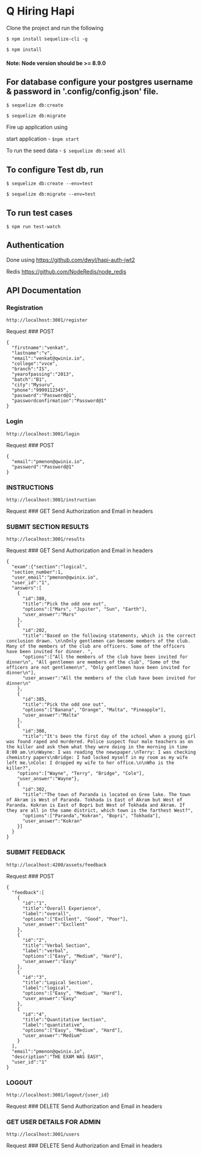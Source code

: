 # Q Hiring Hapi
Clone the project and run the following

`$ npm install sequelize-cli -g`

`$ npm install`

#### Note: Node version should be >= 8.9.0

## For database configure your postgres username & password in '.config/config.json' file.

`$ sequelize db:create`

`$ sequelize db:migrate`

Fire up application using

start application - `$npm start`

To run the seed data - `$ sequelize db:seed all`

## To configure Test db, run 

`$ sequelize db:create --env=test`
 
`$ sequelize db:migrate --env=test`

## To run test cases 

`$ npm run test-watch`

## Authentication

 Done using https://github.com/dwyl/hapi-auth-jwt2
 
 Redis https://github.com/NodeRedis/node_redis

## API Documentation

### Registration

`http://localhost:3001/register`

Request ### POST

```
{
  "firstname":"venkat",
  "lastname":"v",
  "email":"venkat@qwinix.io",
  "college":"vvce",
  "branch":"IS",
  "yearofpassing":"2013",
  "batch":"B1",
  "city":"Mysuru",
  "phone":"9999112345",
  "password":"Password@1",
  "passwordconfirmation":"Password@1"
}
```

### Login

  `http://localhost:3001/login`

  Request ### POST

```
{
  "email":"pmenon@qwinix.io",
  "password":"Password@1"
}
```

### INSTRUCTIONS

  `http://localhost:3001/instruction`

  Request ### GET
  Send Authorization and Email in headers

### SUBMIT SECTION RESULTS

  `http://localhost:3001/results`

  Request ### GET
  Send Authorization and Email in headers

```
{
  "exam":{"section":"logical",
  "section_number":1,
  "user_email":"pmenon@qwinix.io",
  "user_id":"1",
  "answers":[
    {
      "id":380,
      "title":"Pick the odd one out",
      "options":["Mars", "Jupiter", "Sun", "Earth"],
      "user_answer":"Mars"
    },
    {
      "id":202,
      "title":"Based on the following statements, which is the correct conclusion drawn. \n\nOnly gentlemen can become members of the club. Many of the members of the club are officers. Some of the officers have been invited for dinner. ",
      "options":["All the members of the club have been invited for dinner\n", "All gentlemen are members of the club", "Some of the officers are not gentlemen\n", "Only gentlemen have been invited for dinner\n"],
      "user_answer":"All the members of the club have been invited for dinner\n"
    },
    {
      "id":385,
      "title":"Pick the odd one out",
      "options":["Banana", "Orange", "Malta", "Pineapple"],
      "user_answer":"Malta"
    },
    {
      "id":308,
      "title":"It's been the first day of the school when a young girl was found raped and murdered. Police suspect four male teachers as on the killer and ask them what they were doing in the morning in time 8:00 am.\n\nWayne: I was reading the newspaper.\nTerry: I was checking chemistry papers\nBridge: I had locked myself in my room as my wife left me.\nCole: I dropped my wife to her office.\n\nWho is the killer?",
    "options":["Wayne", "Terry", "Bridge", "Cole"],
    "user_answer":"Wayne"},
    {
      "id":302,
      "title":"The town of Paranda is located on Gree lake. The town of Akram is West of Paranda. Tokhada is East of Akram but West of Paranda. Kokran is East of Bopri but West of Tokhada and Akram. If they are all in the same district, which town is the farthest West?",
      "options":["Paranda","Kokran", "Bopri", "Tokhada"],
      "user_answer":"Kokran"
    }]
  }
}
```

### SUBMIT FEEDBACK

`http://localhost:4200/assets/feedback`

Request ### POST

```
{
  "feedback":[
    {
      "id":"1",
      "title":"Overall Experience",
      "label":"overall",
      "options":["Excllent", "Good", "Poor"],
      "user_answer":"Excllent"
    },
    {
      "id":"2",
      "title":"Verbal Section",
      "label":"verbal",
      "options":["Easy", "Medium", "Hard"],
      "user_answer":"Easy"
    },
    {
      "id":"3",
      "title":"Logical Section",
      "label":"logical",
      "options":["Easy", "Medium", "Hard"],
      "user_answer":"Easy"
    },
    {
      "id":"4",
      "title":"Quantitative Section",
      "label":"quantitative",
      "options":["Easy", "Medium", "Hard"],
      "user_answer":"Medium"
    }
  ],
  "email":"pmenon@qwinix.io",
  "description":"THE EXAM WAS EASY",
  "user_id":"1"
}
```

### LOGOUT

  `http://localhost:3001/logout/{user_id}`

  Request ### DELETE
  Send Authorization and Email in headers

### GET USER DETAILS FOR ADMIN

  `http://localhost:3001/users`

  Request ### DELETE
  Send Authorization and Email in headers
